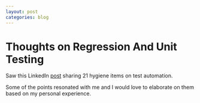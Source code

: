 ```yaml
---
layout: post
categories: blog
---
```


# Thoughts on Regression And Unit Testing

Saw this LinkedIn [post](https://www.linkedin.com/posts/mansoorshaikh_testing-automation-java-activity-7054983226951409665-T9p4?utm_source=share&utm_medium=member_ios) sharing 21 hygiene items on test automation.

Some of the points resonated with me and I would love to elaborate on them based on my personal experience.
